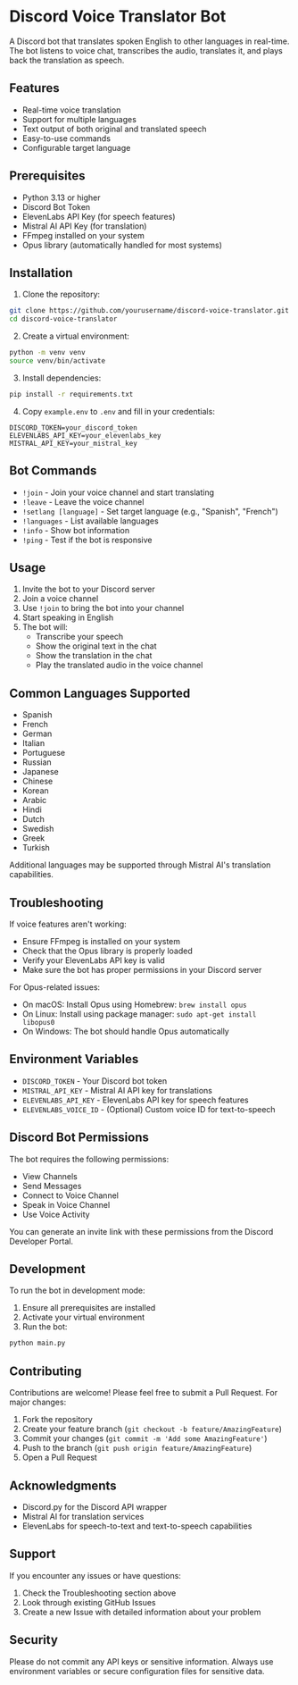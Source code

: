# Discord Voice Translator Bot

A Discord bot that translates spoken English to other languages in real-time. The bot listens to voice chat, transcribes the audio, translates it, and plays back the translation as speech.

## Features

- Real-time voice translation
- Support for multiple languages
- Text output of both original and translated speech
- Easy-to-use commands
- Configurable target language

## Prerequisites

- Python 3.13 or higher
- Discord Bot Token
- ElevenLabs API Key (for speech features)
- Mistral AI API Key (for translation)
- FFmpeg installed on your system
- Opus library (automatically handled for most systems)

## Installation

1. Clone the repository:

```bash
git clone https://github.com/yourusername/discord-voice-translator.git
cd discord-voice-translator
```

2. Create a virtual environment:

```bash
python -m venv venv
source venv/bin/activate
```

3. Install dependencies:

```bash
pip install -r requirements.txt
```

4. Copy `example.env` to `.env` and fill in your credentials:

```plaintext
DISCORD_TOKEN=your_discord_token
ELEVENLABS_API_KEY=your_elevenlabs_key
MISTRAL_API_KEY=your_mistral_key
```


## Bot Commands

- `!join` - Join your voice channel and start translating
- `!leave` - Leave the voice channel
- `!setlang [language]` - Set target language (e.g., "Spanish", "French")
- `!languages` - List available languages
- `!info` - Show bot information
- `!ping` - Test if the bot is responsive

## Usage

1. Invite the bot to your Discord server
2. Join a voice channel
3. Use `!join` to bring the bot into your channel
4. Start speaking in English
5. The bot will:
   - Transcribe your speech
   - Show the original text in the chat
   - Show the translation in the chat
   - Play the translated audio in the voice channel

## Common Languages Supported

- Spanish
- French
- German
- Italian
- Portuguese
- Russian
- Japanese
- Chinese
- Korean
- Arabic
- Hindi
- Dutch
- Swedish
- Greek
- Turkish

Additional languages may be supported through Mistral AI's translation capabilities.

## Troubleshooting

If voice features aren't working:
- Ensure FFmpeg is installed on your system
- Check that the Opus library is properly loaded
- Verify your ElevenLabs API key is valid
- Make sure the bot has proper permissions in your Discord server

For Opus-related issues:
- On macOS: Install Opus using Homebrew: `brew install opus`
- On Linux: Install using package manager: `sudo apt-get install libopus0`
- On Windows: The bot should handle Opus automatically

## Environment Variables

- `DISCORD_TOKEN` - Your Discord bot token
- `MISTRAL_API_KEY` - Mistral AI API key for translations
- `ELEVENLABS_API_KEY` - ElevenLabs API key for speech features
- `ELEVENLABS_VOICE_ID` - (Optional) Custom voice ID for text-to-speech

## Discord Bot Permissions

The bot requires the following permissions:
- View Channels
- Send Messages
- Connect to Voice Channel
- Speak in Voice Channel
- Use Voice Activity

You can generate an invite link with these permissions from the Discord Developer Portal.

## Development

To run the bot in development mode:

1. Ensure all prerequisites are installed
2. Activate your virtual environment
3. Run the bot:

```bash
python main.py
```


## Contributing

Contributions are welcome! Please feel free to submit a Pull Request. For major changes:

1. Fork the repository
2. Create your feature branch (`git checkout -b feature/AmazingFeature`)
3. Commit your changes (`git commit -m 'Add some AmazingFeature'`)
4. Push to the branch (`git push origin feature/AmazingFeature`)
5. Open a Pull Request


## Acknowledgments

- Discord.py for the Discord API wrapper
- Mistral AI for translation services
- ElevenLabs for speech-to-text and text-to-speech capabilities

## Support

If you encounter any issues or have questions:
1. Check the Troubleshooting section above
2. Look through existing GitHub Issues
3. Create a new Issue with detailed information about your problem

## Security

Please do not commit any API keys or sensitive information. Always use environment variables or secure configuration files for sensitive data.
